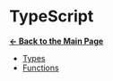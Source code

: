 # TypeScript

[**&larr; Back to the Main Page**](./../README.md)

- [Types](./types.md)
- [Functions](./functions.md)
